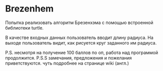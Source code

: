 # Brezenhem
Попытка реализовать алгоритм Брезенхэма с помощью встроенной библиотеки turtle.

В качестве входных данных пользователь вводит длину радиуса. На выходе пользователь видит, как рисуется круг заданного им радиуса.

P.S. несмотря на получение 100 баллов по оп, работа над программой продолжится.
P.S.S замечания, предложения и пожелания приветствуются. чуть подробнее на странице wiki (англ.)

